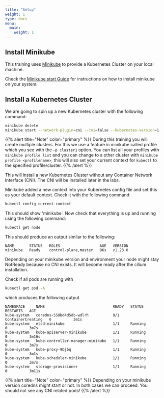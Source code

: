 ```yaml
---
title: "Setup"
weight: 1
type: docs
menu:
  main:
    weight: 1
---
```


## Install Minikube

This training uses [Minikube](https://minikube.sigs.k8s.io/docs/) to provide a Kubernetes Cluster on your local machine.

Check the [Minikube start Guide](https://minikube.sigs.k8s.io/docs/start/) for instructions on how to install minikube on your system.


## Install a Kubernetes Cluster

We are going to spin up a new Kubernetes cluster with the following command:

```bash
minikube delete
minikube start --network-plugin=cni --cni=false --kubernetes-version=1.23.0 -p cluster1 
```

{{% alert title="Note" color="primary" %}}
During this training you will create multiple clusters. For this we use a feature in minikube called profile which you see with the `-p cluster1` option. You can list all your profiles with `minikube profile list` and you can change to a other cluster with `minikube profile <profilename>`, this will also set your current context for `kubectl` to the specified profile/cluster.
{{% /alert %}}


This will install a new Kubernetes Cluster without any Container Network Interface (CNI). The CNI will be installed later in the labs.

Minikube added a new context into your Kubernetes config file and set this as your default context. Check it with the following command:

```bash
kubectl config current-context
```

This should show 'minikube'. Now check that everything is up and running using the following command:

```bash
kubectl get node           
```

This should produce an output similar to the following:

```
NAME       STATUS   ROLES                  AGE   VERSION
minikube   Ready    control-plane,master   86s   v1.23.0
```
Depending on your minikube version and environment your node might stay NotReady because no CNI exists. It will become ready after the cilium installation.

Check if all pods are running with

```bash
kubectl get pod -A
```

which produces the following output

```
NAMESPACE     NAME                               READY   STATUS              RESTARTS   AGE
kube-system   coredns-558bd4d5db-wdlrh           0/1     ContainerCreating   0          3m1s
kube-system   etcd-minikube                      1/1     Running             0          3m7s
kube-system   kube-apiserver-minikube            1/1     Running             0          3m16s
kube-system   kube-controller-manager-minikube   1/1     Running             0          3m7s
kube-system   kube-proxy-9bjbq                   1/1     Running             0          3m1s
kube-system   kube-scheduler-minikube            1/1     Running             0          3m7s
kube-system   storage-provisioner                1/1     Running             0          3m11s
```


{{% alert title="Note" color="primary" %}}
Depending on your minikube version coredns might start or not. In both cases we can proceed.
You should not see any CNI related pods!
{{% /alert %}}
